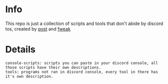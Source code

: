 # Info

This repo is just a collection of scripts and tools that don't abide by discord tos, created by [post](https://github.com/postrequest69) and [fweak](https://github.com/Fweak)

# Details

    console-scripts: scripts you can paste in your discord console, all those scripts have their own descriptions.
    tools: programs not ran in discord console, every tool in there has it's own description.
